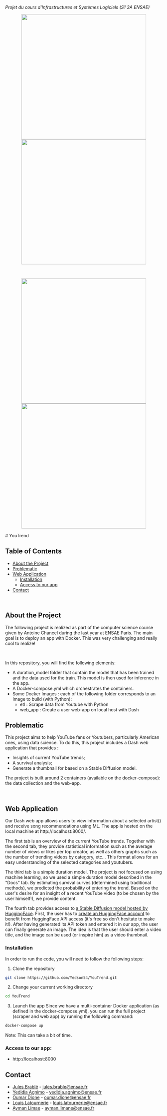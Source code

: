 _Projet du cours d'Infrastructures et Systèmes Logiciels (S1 3A ENSAE)_

<p align="center">
  <img src="https://github.com/Yedson54/YouTrend/blob/main/assets/page1.png" width="400" />
  <img src="https://github.com/Yedson54/YouTrend/blob/main/assets/page2.png" width="400" />
</p>
<br>
<p align="center">
  <img src="https://github.com/Yedson54/YouTrend/blob/main/assets/page3.png" width="400" />
  <img src="https://github.com/Yedson54/YouTrend/blob/main/assets/page4.png" width="400" />
</p>
# YouTrend


## Table of Contents

* [About the Project](#about_the_project)
* [Problematic](#prob)
* [Web Application](#web_app)
  * [Installation](#installation)
  * [Access to our app](#access_to_our_app)
* [Contact](#contact)

<br>

## About the Project
The following project is realized as part of the computer science course given by Antoine Chancel during the last year at ENSAE Paris. The main goal is to deploy an app with Docker. This was very challenging and really cool to realize!

<br>

In this repository, you will find the following elements:
* A duration_model folder that contain the model that has been trained and the data used for the train. This model is then used for inference in the app.
* A Docker-compose.yml which orchestrates the containers.
* Some Docker Images : each of the following folder corresponds to an Image to build (with Python):
    * etl : Scrape data from Youtube with Python
    * web_app : Create a user web-app on local host with Dash



## Problematic

This project aims to help YouTube fans or Youtubers, particularly American ones, using data science. To do this, this project includes a Dash web application that provides :

- Insights of current YouTube trends;
- A survival analysis;
- Generate a thumbnail for  based on a Stable Diffusion model. 

The project is built around 2 containers (available on the docker-compose): the data collection and the web-app.

<br>

<!-- WEB APP -->
## Web Application
Our Dash web app allows users to view information about a selected artist() and receive song recommendations using ML. The app is hosted on the local machine at http://localhost:8000/.

The first tab is an overview of the current YouTube trends. Together with the second tab, they provide statistical information such as the average number of views or likes per top creator, as well as others graphs such as the number of trending videos by category, etc... This format allows for an easy understanding of the selected categories and youtubers.

The third tab is a simple duration model. The project is not focused on using machine learning, so we used a simple duration model described in the "Docs" tab. By estimating survival curves (determined using traditional methods), we predicted the probability of entering the trend. Based on the user's desire for an insight of a recent YouTube video (to be chosen by the user himself!), we provide content.

The fourth tab provides access to [a Stable Diffusion model hosted by HuggingFace](https://huggingface.co/stabilityai/stable-diffusion-2-1). First, the user has to [create an HuggingFace account](https://huggingface.co/join) to benefit from HuggingFace API access (it's free so don't hesitate to make it!). After having generated its API token and entered it in our app, the user can finally generate an image. The idea is that the user should enter a video title, and the image can be used (or inspire him) as a video thumbnail.


### Installation
In order to run the code, you will need to follow the following steps:

1. Clone the repository
```sh
git clone https://github.com/Yedson54/YouTrend.git
```
2. Change your current working directory
```sh
cd YouTrend
```
3. Launch the app
Since we have a multi-container Docker application (as defined in the docker-compose.yml), you can run the full project (scraper and web app) by running the following command:

```sh
docker-compose up
```
Note: This can take a bit of time.

### Access to our app:

* http://localhost:8000



## Contact

* [Jules Brablé](https://github.com/JulesBrable) - jules.brable@ensae.fr
* [Yedidia Agnimo](https://github.com/Yedson54) - yedidia.agnimo@ensae.fr
* [Oumar Dione](https://github.com/Oumar-DIONE) - oumar.dione@ensae.fr
* [Louis Latournerie](https://github.com/louislat) - louis.latournerie@ensae.fr
* [Ayman Limae](https://github.com/Liaym) - ayman.limane@ensae.fr
